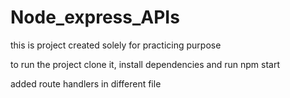 # Node_express_APIs

this is project created solely for practicing purpose

to run the project clone it, install dependencies and run npm start

added route handlers in different file